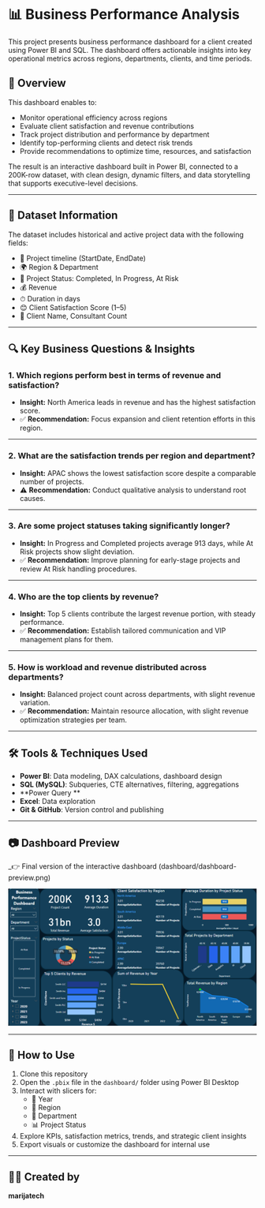 <!-- SEO Keywords: power bi project, data analyst portfolio, business intelligence dashboard, sql data analysis, dax project, power bi dashboard, executive dashboard, performance analysis, data storytelling project, data visualization portfolio, data analysis portfolio -->

# 📊 Business Performance Analysis 

This project presents business performance dashboard for a client created using Power BI and SQL.
The dashboard offers actionable insights into key operational metrics across regions, departments, clients, and time periods.

## 📌 Overview

This dashboard enables to:
- Monitor operational efficiency across regions
- Evaluate client satisfaction and revenue contributions
- Track project distribution and performance by department
- Identify top-performing clients and detect risk trends
- Provide recommendations to optimize time, resources, and satisfaction

The result is an interactive dashboard built in Power BI, connected to a 200K-row dataset, with clean design, dynamic filters, and data storytelling that supports executive-level decisions.

---

## 📂 Dataset Information

The dataset includes historical and active project data with the following fields:

- 📅 Project timeline (StartDate, EndDate)
- 🌍 Region & Department
- 🧾 Project Status: Completed, In Progress, At Risk
- 💰 Revenue
- ⏱ Duration in days
- 😊 Client Satisfaction Score (1–5)
- 👥 Client Name, Consultant Count

---

## 🔍 Key Business Questions & Insights

### 1. **Which regions perform best in terms of revenue and satisfaction?**
- **Insight:** North America leads in revenue and has the highest satisfaction score.
- ✅ **Recommendation:** Focus expansion and client retention efforts in this region.

---

### 2. **What are the satisfaction trends per region and department?**
- **Insight:** APAC shows the lowest satisfaction score despite a comparable number of projects.
- ⚠️ **Recommendation:** Conduct qualitative analysis to understand root causes.

---

### 3. **Are some project statuses taking significantly longer?**
- **Insight:** In Progress and Completed projects average 913 days, while At Risk projects show slight deviation.
- ✅ **Recommendation:** Improve planning for early-stage projects and review At Risk handling procedures.

---

### 4. **Who are the top clients by revenue?**
- **Insight:** Top 5 clients contribute the largest revenue portion, with steady performance.
- ✅ **Recommendation:** Establish tailored communication and VIP management plans for them.

---

### 5. **How is workload and revenue distributed across departments?**
- **Insight:** Balanced project count across departments, with slight revenue variation.
- ✅ **Recommendation:** Maintain resource allocation, with slight revenue optimization strategies per team.

---

## 🛠 Tools & Techniques Used

- **Power BI**: Data modeling, DAX calculations, dashboard design
- **SQL (MySQL)**: Subqueries, CTE alternatives, filtering, aggregations
- **Power Query **
- **Excel**: Data exploration
- **Git & GitHub**: Version control and publishing

---

## 📷 Dashboard Preview

_👉 Final version of the interactive dashboard (dashboard/dashboard-preview.png)

![Dashboard Preview](dashboard/dashboard-preview.png)



---

## 🚀 How to Use

1. Clone this repository
2. Open the `.pbix` file in the `dashboard/` folder using Power BI Desktop
3. Interact with slicers for:
   - 📅 Year
   - 📍 Region
   - 🏢 Department
   - 📊 Project Status
4. Explore KPIs, satisfaction metrics, trends, and strategic client insights
5. Export visuals or customize the dashboard for internal use

---

## 👩‍💻 Created by

**marijatech**  
